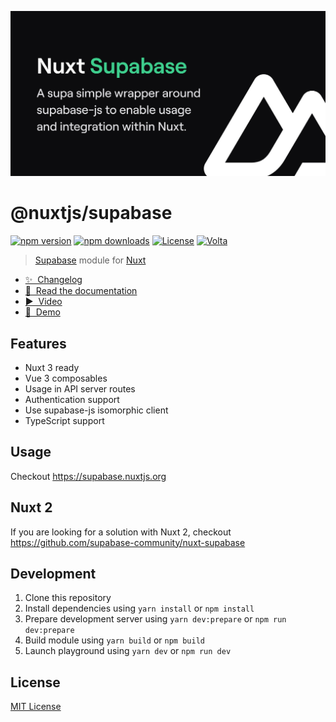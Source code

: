 [![@nuxtjs/supabase](./docs/public/cover.jpg)](https://supabase.nuxtjs.org)

# @nuxtjs/supabase

[![npm version][npm-version-src]][npm-version-href]
[![npm downloads][npm-downloads-src]][npm-downloads-href]
[![License][license-src]][license-href]
[![Volta][volta-src]][volta-href]

> [Supabase](https://supabase.com) module for [Nuxt](https://v3.nuxtjs.org)

- [✨ &nbsp;Changelog](https://github.com/nuxt-community/supabase-module/blob/main/CHANGELOG.md)
- [📖 &nbsp;Read the documentation](https://supabase.nuxtjs.org)
- [▶ &nbsp;Video](https://www.youtube.com/watch?v=jIyiRT6zT8Q)
- [👾 &nbsp;Demo](./demo)

## Features

- Nuxt 3 ready
- Vue 3 composables
- Usage in API server routes
- Authentication support
- Use supabase-js isomorphic client
- TypeScript support

## Usage

Checkout https://supabase.nuxtjs.org

## Nuxt 2

If you are looking for a solution with Nuxt 2, checkout https://github.com/supabase-community/nuxt-supabase

## Development

1. Clone this repository
2. Install dependencies using `yarn install` or `npm install`
3. Prepare development server using `yarn dev:prepare` or `npm run dev:prepare`
4. Build module using `yarn build` or `npm build`
5. Launch playground using `yarn dev` or `npm run dev`

## License

[MIT License](./LICENSE)

<!-- Badges -->
[npm-version-src]: https://img.shields.io/npm/v/@nuxtjs/supabase/latest.svg?style=flat&colorA=18181B&colorB=28CF8D
[npm-version-href]: https://npmjs.com/package/@nuxtjs/supabase

[npm-downloads-src]: https://img.shields.io/npm/dt/@nuxtjs/supabase.svg?style=flat&colorA=18181B&colorB=28CF8D
[npm-downloads-href]: https://npmjs.com/package/@nuxtjs/supabase

[github-actions-ci-src]: https://github.com/nuxt-community/supabase-module/workflows/ci-main/badge.svg
[github-actions-ci-href]: https://github.com/nuxt-community/supabase-module/actions?query=workflow%3Aci

[codecov-src]: https://img.shields.io/codecov/c/github/nuxt-community/supabase-module.svg?style=flat&colorA=18181B&colorB=28CF8D
[codecov-href]: https://codecov.io/gh/nuxt-community/supabase-module

[license-src]: https://img.shields.io/npm/l/@nuxtjs/supabase.svg?style=flat&colorA=18181B&colorB=28CF8D
[license-href]: https://npmjs.com/package/@nuxtjs/supabase

[volta-src]: https://user-images.githubusercontent.com/904724/209143798-32345f6c-3cf8-4e06-9659-f4ace4a6acde.svg
[volta-href]: https://volta.net/nuxt-modules/supabase?utm_source=readme_nuxt_supabase
